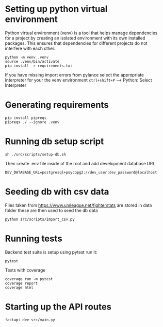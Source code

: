 # Setting up python virtual environment

Python virtual environment (venv) is a tool that helps manage dependencies for a project by creating an isolated environment with its own installed packages. This ensures that dependencies for different projects do not interfere with each other.

```
python -m venv .venv
source .venv/bin/activate
pip install -r requirements.txt
```

If you have missing import errors from pylance select the appropriate interpreter for your the venv environment
`ctrl+shift+P` --> Python: Select Interpreter

# Generating requirements

```
pip install pipreqs
pipreqs ./ --ignore .venv
```

# Running db setup script

`sh ./src/scripts/setup-db.sh`

Then create .env file inside of the root and add development database URL

```
DEV_DATABASE_URL=postgresql+psycopg2://dev_user:dev_password@localhost:5432/unmatched_dev
```

# Seeding db with csv data

Files taken from https://www.umleague.net/fighterstats are stored in data folder these are then used to seed the db data

`python src/scripts/import_csv.py`

# Running tests

Backend test suite is setup using pytest run it:

`pytest`

Tests with coverage

```
coverage run -m pytest
coverage report
coverage html
```

# Starting up the API routes

```
fastapi dev src/main.py
```
